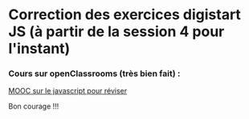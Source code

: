 # Correction des exercices digistart JS (à partir de la session 4 pour l'instant)

### Cours sur openClassrooms (très bien fait) :

[MOOC sur le javascript pour réviser](https://openclassrooms.com/fr/courses/6175841-apprenez-a-programmer-avec-javascript)

Bon courage !!!

